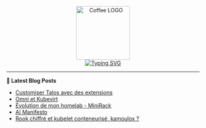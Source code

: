 <p align="center">
    <img src="https://avatars.githubusercontent.com/u/168379399" width="140px" alt="Coffee LOGO"/>
    <br>
    <a href="https://une-tasse-de.cafe"><img src="https://readme-typing-svg.herokuapp.com?font=Fira+Code&pause=1000&color=4c4131&background=FFFFFF00&center=true&vCenter=true&width=435&lines=Une-tasse-de.cafe;Need%2Fa%2FKawa?;Coffee-Blogger" alt="Typing SVG" /></a>
</p>

 -------

**📝 Latest Blog Posts**

<!-- BLOG-POST-LIST:START -->
- [Customiser Talos avec des extensions](/blog/talos-ext/)
- [Omni et Kubevirt](/blog/omni/)
- [Évolution de mon homelab - MiniRack](/blog/minirack/)
- [AI Manifesto](/ai/)
- [Rook chiffré et kubelet conteneurisé, kamoulox ?](/expresso/rook-kubelet-mount/)
<!-- BLOG-POST-LIST:END -->
